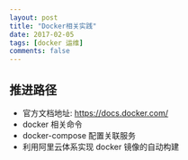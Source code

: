 ```yaml
---
layout: post
title: "Docker相关实践"
date: 2017-02-05
tags: [docker 运维]
comments: false
---
```


## 推进路径

* 官方文档地址: https://docs.docker.com/ 
* docker 相关命令
* docker-compose 配置关联服务
* 利用阿里云体系实现 docker 镜像的自动构建